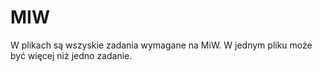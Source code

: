 # MIW
W plikach są wszyskie zadania wymagane na MiW. W jednym pliku może być więcej niż jedno zadanie. 
